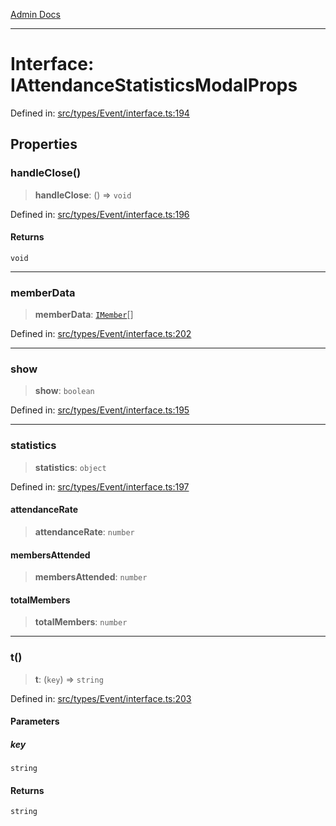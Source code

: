 [Admin Docs](/)

***

# Interface: IAttendanceStatisticsModalProps

Defined in: [src/types/Event/interface.ts:194](https://github.com/PalisadoesFoundation/talawa-admin/blob/main/src/types/Event/interface.ts#L194)

## Properties

### handleClose()

> **handleClose**: () => `void`

Defined in: [src/types/Event/interface.ts:196](https://github.com/PalisadoesFoundation/talawa-admin/blob/main/src/types/Event/interface.ts#L196)

#### Returns

`void`

***

### memberData

> **memberData**: [`IMember`](IMember.md)[]

Defined in: [src/types/Event/interface.ts:202](https://github.com/PalisadoesFoundation/talawa-admin/blob/main/src/types/Event/interface.ts#L202)

***

### show

> **show**: `boolean`

Defined in: [src/types/Event/interface.ts:195](https://github.com/PalisadoesFoundation/talawa-admin/blob/main/src/types/Event/interface.ts#L195)

***

### statistics

> **statistics**: `object`

Defined in: [src/types/Event/interface.ts:197](https://github.com/PalisadoesFoundation/talawa-admin/blob/main/src/types/Event/interface.ts#L197)

#### attendanceRate

> **attendanceRate**: `number`

#### membersAttended

> **membersAttended**: `number`

#### totalMembers

> **totalMembers**: `number`

***

### t()

> **t**: (`key`) => `string`

Defined in: [src/types/Event/interface.ts:203](https://github.com/PalisadoesFoundation/talawa-admin/blob/main/src/types/Event/interface.ts#L203)

#### Parameters

##### key

`string`

#### Returns

`string`
